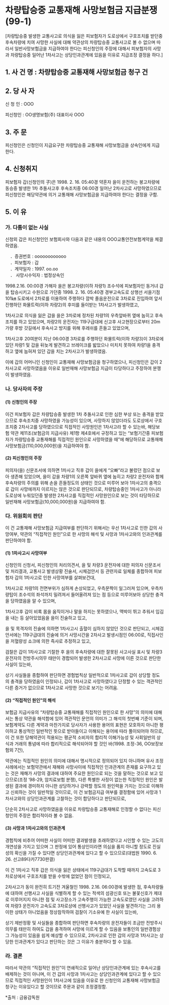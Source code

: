 # 차량탑승중 교통재해 사망보험금 지급분쟁(99-1)

[차량탑승중 발생한 교통사고로 의식을 잃은 피보험자가 도로상에서 구호조치를 받던중 후속차량에 치여 사망한 사실에 대해 약관상의 차량탑승중 교통사고로 볼 수 없으며 따라서 일반사망보험금을 지급하여야 한다는 피신청인의 주장에 대해서 피보험자의 사망과 차량탑승중 일어난 1차사고는 상당인과관계에 있음을 이유로 지급조정 결정을 하다.] 

## 1. 사 건 명 : 차량탑승중 교통재해 사망보험금 청구 건


## 2. 당 사 자

신 청 인 : OOO

피신청인 : OO생명보험(주)
              대표이사 OOO


## 3. 주    문

피신청인은 신청인이 지급요구한 차량탑승중 교통재해 사망보험금을 상속인에게 지급한다.


## 4. 신청취지

피보험자 갑(신청인의 子)은 1998. 2. 16. 05:40경 약혼자 을이 운전하는 봉고차량에 동승중 발생한 1차 추돌사고후 후속조치중 06:00경 일어난 2차사고로 사망하였으므로 피신청인은 해당약관에 의거 교통재해 사망보험금을 지급하여야 한다는 결정을 구함.

##  5. 이   유

### 가. 다툼이 없는 사실

신청외 갑은 피신청인인 보험회사와 다음과 같은 내용의 OOO교통안전보험계약을 체결하였음.

&nbsp;&nbsp;&nbsp;&nbsp;．증권번호 : oooooooooooo<br>&nbsp;&nbsp;&nbsp;&nbsp;．피보험자     : 갑<br>&nbsp;&nbsp;&nbsp;&nbsp;．계약일자 : 1997. oo.oo<br>&nbsp;&nbsp;&nbsp;&nbsp;．    사망시수익자 : 법정상속인

   1998.2.16. 00:00경 가해자 을은 봉고차량(이하 차량1) 조수석에 피보험자인 동거녀 갑을 탑승시키고 수원으로 가던중 1998. 2. 16. 05:40경 경부고속도로 상행선 서을기점 101㎞ 도로에서 2차로를 이용하여 주행하다 깜박 졸음운전으로 3차로로 진입하여 앞서 진행하던 화물트럭(이하 차량2)의 후미를 들이받는 1차사고가 발생하였고,

   1차사고로 의식을 잃은 갑을 을은 3차로에 정차된 차량1의 우측앞바퀴 옆에 눕히고 후속조치를 하고 있었으며, 차량2의 운전자는 119구급대에 신고후 사고현장으로부터 20m가량 후방 갓길에서 후속사고 방지를 위해 후레쉬를 흔들고 있었으며,

   1차사고후 20여분이 지난 06:00경 3차로를 주행하던 화물트럭(이하 차량3)이 3차로에 있던 차량1 및 갑을 뒤늦게 발견하고 브레이크를 밟았으나 미치치 못하여 차량1을 충격하고 옆에 눕혀져 있던 갑을 치는 2차사고가 발생하였음.

   이에 갑의 어머니인 신청인이 교통재해 사망보험금을 청구하였으나, 피신청인은 갑이 2차사고로 사망하였음을 이유로 일반재해 사망보험금 지급이 타당하다고 주장하여 분쟁이 발생하였음.

### 나. 당사자의 주장

#### (1) 신청인의 주장

   이건 피보험자 갑은 차량탑승중 발생한 1차 추돌사고로 인한 심한 부상 또는 충격을 받았으므로 후속조치중 사망하였을 가능성이 있으며, 사망하지 않았더라도 도로상에서 구호조치중 2차사고를 당하였으므로 직접적인 사망원인은 1차사고라 할 수 있는바, 해당보험 약관 제11조(보험금의 지급사유) 제1항 제4호에서 규정하고 있는 “보험기간중 피보험자가 차량탑승중 교통재해를 직접적인 원인으로 사망하였을 때”에 해당하므로 교통재해 사망보험금(110,000,000원)을 지급하여야 함.

#### (2) 피신청인의 주장

피의자(을) 신문조서에 의하면 1차사고 직후 갑이 을에게 “오빠”라고 불렀던 점으로 보아 생존해 있었으며, 을이 갑을 차량1의 오른쪽 앞바퀴 옆에 눕히고 차량2 운전자와 함께 후속차량의 주의를 위해 손을 흔들정도의 상태인 것으로 미루어 보아 1차사고의 충격으로 갑이 사망에까지 이르지는 않은 것으로 판단되므로, 차량탑승중인 1차사고가 아니라 도로상에 누워있던중 발생한 2차사고를 직접적인 사망원인으로 보는 것이 타당하므로 일반재해 사망보험금(10,000,000원)을 지급하여야 함.

### 다. 위원회의 판단

이 건 교통재해 사망보험금 지급여부를 판단하기 위해서는 우선 1차사고로 인한 갑의 사망여부, 약관의 “직접적인 원인”으로 한 사망의 해석 및 사망과 1차사고와의 인과관계를 판단하여야 함.

#### (1) 1차사고시 사망여부

신청인의 신청서, 피신청인의 처리의견서, 을 및 차량3 운전자에 대한 피의자 신문조서 및 처리결과, 교통사고 발생상황 진술서, 시체검안서 등 관련자료 일체를 종합하여 피보험자 갑의 1차사고로 인한 사망여부를 살펴보건대,

1차사고로 차량1의 전면부위가 심하게 손상되었고, 우측문짝이 일그러져 있으며, 우측차량탑이 조수석의 좌석까지 밀려져서 들어올려져 있는 점 등으로 미루어보아 상당한 충격을 당하였음을 알 수 있으며,

1차사고후 갑이 비록 몸을 움직이거나 말을 하지는 못하였으나, 맥박이 뛰고 추워서 입김을 내는 등 살아있었음을 을이 진술하고 있고,

을 및 목격자의 진술에 의하면 1차사고시 출혈이 심하지 않았던 것으로 판단되고, 시체검안서에는 119구급대의 진술에 의거 사망시간을 2차사고 발생시점인 06:00로, 직접사인을 저혈량성 쇼크에 의한 즉사로 추정하고 있고,

검찰은 갑이 1차사고로 기절한 후 을의 후속차량에 대한 잘못된 사고사실 표시 및 차량3 운전자의 전방주시의무 태만이 경합되어 발생한 2차사고로 사망에 이른 것으로 판단한 사실이 있는바,

상기 사실들을 종합하여 판단하면 경험법칙상 일반적으로 1차사고로 갑이 상당할 정도의 충격을 당하였음이 인정되나, 갑이 1차사고로 사망하였다고 단정할 수 있는 객관적인 다른 증거가 없으므로 1차사고로 사망한 것으로 보기는 어려움.

#### (2) “직접적인 원인”의 해석

보험금 지급사유의 “차량탑승중 교통재해를 직접적인 원인으로 한 사망”의 의미에 대해서는 통상 약관을 해석함에 있어 객관적인 문언의 의미가 그 해석의 첫번째 기준이 되며, 보험계약도 다른 계약과 마찬가지로 당사자가 사용한 용어의 표현은 모호하지 아니한 평이하고 통상적인 일반적인 뜻으로 받아들이고 이해되는 용어에 따라 풀이되어야 하므로, 이 건 또한 당해약관이 적용되는 평균적 소비자의 합리적 이해가능성 및 사회일반의 상식과 거래의 통념에 따라 합리적으로 해석되어야 할 것인 바(1998. 조정-36, OO보장보험외 7건), 

약관에는 직접적인 원인의 의미에 대해서 명시적으로 정의되어 있지 아니하며 유사 조정사례에서는 보험약관에서 재해와 사망사이에 직접적인 인과관계의 존재를 요구하고 있는 것은 재해가 사망의 결과에 대하여 주요한 원인으로 되는 것을 말하는 것으로 보고 있으므로(조정 ‘98-29, 암치료보험 분쟁), 다른 특별한 사정이 없는한 직접적인 원인은 발생된 결과에 경미하지 아니한 상당하거나 강력할 정도의 원인력을 가지는 것으로 이해하고 신뢰하는 것이 일반적일 것이므로, 이 건 보험금지급 여부를 결정함에 있어 사망과 1차사고와의 상당인과관계를 고찰하는 것이 합당하다고 판단되므로,

단순히 2차사고로 사망하였음을 이유로 차량탑승중 교통재해로 인정할 수 없다는 피신청인의 주장은 합리적이라 볼 수 없음.

#### (3) 사망과 1차사고와의 인과관계

경험칙에 비추어 어떠한 사실이 어떠한 결과발생을 초래하였다고 시인할 수 있는 고도의 개연성을 가지고 있으며 그 판정에 있어 통상인이라면 의심을 품지 아니할 정도로 진실성의 확신을 가질 수 있다면 상당인과관계에 있다고 할 수 있으므로(대법원 1990. 6. 26. 선고89다카7730판결)

이 건 1차사고 직후 갑은 의식을 잃은 상태에서 119구급대가 도착할 때까지 고속도로 3차로상에서 구호조치를 받을 수밖에 없었던 점이 인정되고,

2차사고가 동이 완전히 트기전 겨울철인 1998. 2.16. 06:00경에 발생한 점, 후속차량들에 대하여 선행사고 사실을 식별하게 할 수 있는 적색의 섬광신호 또는 불꽃신호가 제대로 이루어지지 아니한 점 및 사고장소가 고속주행이 가능한 고속도로였던 사실을 고려하여 차량3 운전자가 고속도로 3차로상에 선행사고가 있었던 사실을 발견하기는 그리 용이한 상태가 아니었음을 정상참작하여 검찰이 기소유예 한 사실이 있는바,

상기 제반정황 및 사실들을 종합하여 판단하면 후속차량의 운전자들이 조금만 전방주시의무를 태만히 하여도 갑을 충격하여 사망에 이르게 할 수 있음을 보통인의 일반경험상 그 가능성이 있음을 쉽게 예상할 수 있으므로, 2차사고로 인한 갑의 사망과 1차사고는 상당한 인과관계가 있다고 판단하는 것은 그 이유가 충분하다 할 수 있음.

### 라. 결론

따라서 약관의 “직접적인 원인”이 연쇄적으로 일어난 상당인과관계에 있는 후속사고를 배제하는 것이 아니며, 이 건 갑의 사망과 1차사고는 상당인과관계에 있다고 할 수 있으므로 직접적인 사망원인이 1차사고에 있음을 이유로 한 신청인의 교통재해 사망보험금 청구는 이유있다고 할 것이므로 주문과 같이 조정결정함.

*출처 : 금융감독원
